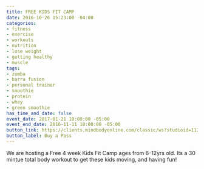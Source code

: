 ```yaml
---
title: FREE KIDS FIT CAMP
date: 2016-10-26 15:23:00 -04:00
categories:
- fitness
- exercise
- workouts
- nutrition
- lose weight
- getting healthy
- muscle
tags:
- zumba
- barra fusion
- personal trainer
- smoothie
- protein
- whey
- green smoothie
has_time_and_date: false
event_date: 2017-01-21 10:00:00 -05:00
event_end_date: 2016-11-11 10:00:00 -05:00
button_link: https://clients.mindbodyonline.com/classic/ws?studioid=112719&stype=41&sTG=22
button_label: Buy a Pass
---
```


We are hosting a Free 4 week Kids Fit Camp ages from 6-12yrs old. Its a 30 mintue total body workout to get these kids moving, and having fun!